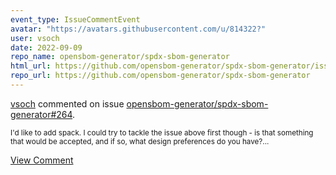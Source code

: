 ```yaml
---
event_type: IssueCommentEvent
avatar: "https://avatars.githubusercontent.com/u/814322?"
user: vsoch
date: 2022-09-09
repo_name: opensbom-generator/spdx-sbom-generator
html_url: https://github.com/opensbom-generator/spdx-sbom-generator/issues/264
repo_url: https://github.com/opensbom-generator/spdx-sbom-generator
---
```


<a href='https://github.com/vsoch' target='_blank'>vsoch</a> commented on issue <a href='https://github.com/opensbom-generator/spdx-sbom-generator/issues/264' target='_blank'>opensbom-generator/spdx-sbom-generator#264</a>.

<small>I'd like to add spack. I could try to tackle the issue above first though - is that something that would be accepted, and if so, what design preferences do you have?...</small>

<a href='https://github.com/opensbom-generator/spdx-sbom-generator/issues/264' target='_blank'>View Comment</a>